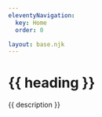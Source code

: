 ```yaml
---
eleventyNavigation:
  key: Home
  order: 0

layout: base.njk
---
```


# {{ heading }}
{{ description }}
